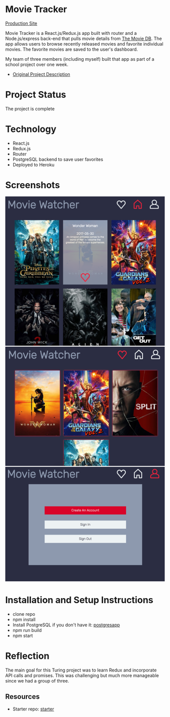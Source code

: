 # Movie Tracker
[Production Site](https://themovietracker.herokuapp.com/)

Movie Tracker is a React.js/Redux.js app built with router and a Node.js/express back-end that pulls movie details from [The Movie DB](https://www.themoviedb.org/documentation/api). The app allows users to browse recently released movies and favorite individual movies. The favorite movies are saved to the user's dashboard.

My team of three members (including myself) built that app as part of a school project over one week.
* [Original Project Description](https://github.com/turingschool-examples/movie-tracker)

# Project Status
The project is complete

# Technology
* React.js
* Redux.js
* Router
* PostgreSQL backend to save user favorites
* Deployed to Heroku

# Screenshots
![Homescreen with movies favorited](https://github.com/anderswood/movie-tracker/blob/master/app/components/images/movie-tracker%20screenshot.png)
![Favorites dashboard](https://github.com/anderswood/movie-tracker/blob/master/app/components/images/movie-tracker%20favorites.png)
![User login and account setup](https://github.com/anderswood/movie-tracker/blob/master/app/components/images/movie-tracker%20login.png)

# Installation and Setup Instructions
* clone repo
* npm install
* Install PostgreSQL if you don't have it: [postgresapp](http://postgresapp.com/)
* npm run build
* npm start

# Reflection
The main goal for this Turing project was to learn Redux and incorporate API calls and promises. This was challenging but much more manageable since we had a group of three.

## Resources
* Starter repo: [starter](https://github.com/turingschool-examples/movie-tracker)
